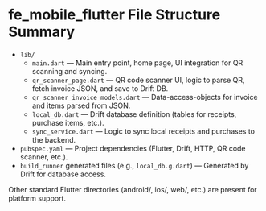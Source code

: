 # fe_mobile_flutter File Structure Summary

- `lib/`
  - `main.dart` — Main entry point, home page, UI integration for QR scanning and syncing.
  - `qr_scanner_page.dart` — QR code scanner UI, logic to parse QR, fetch invoice JSON, and save to Drift DB.
  - `qr_scanner_invoice_models.dart` — Data-access-objects for invoice and items parsed from JSON.
  - `local_db.dart` — Drift database definition (tables for receipts, purchase items, etc.).
  - `sync_service.dart` — Logic to sync local receipts and purchases to the backend.
- `pubspec.yaml` — Project dependencies (Flutter, Drift, HTTP, QR code scanner, etc.).
- `build_runner` generated files (e.g., `local_db.g.dart`) — Generated by Drift for database access.

Other standard Flutter directories (android/, ios/, web/, etc.) are present for platform support. 
